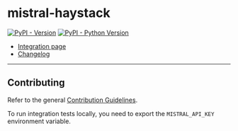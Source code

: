 # mistral-haystack

[![PyPI - Version](https://img.shields.io/pypi/v/mistral-haystack.svg)](https://pypi.org/project/mistral-haystack)
[![PyPI - Python Version](https://img.shields.io/pypi/pyversions/mistral-haystack.svg)](https://pypi.org/project/mistral-haystack)

- [Integration page](https://haystack.deepset.ai/integrations/mistral)
- [Changelog](https://github.com/deepset-ai/haystack-core-integrations/blob/main/integrations/mistral/CHANGELOG.md)

---

## Contributing

Refer to the general [Contribution Guidelines](https://github.com/deepset-ai/haystack-core-integrations/blob/main/CONTRIBUTING.md).

To run integration tests locally, you need to export the `MISTRAL_API_KEY` environment variable.